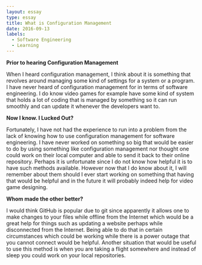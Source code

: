 ```yaml
---
layout: essay
type: essay
title: What is Configuration Management
date: 2016-09-13
labels:
  - Software Engineering
  - Learning
---
```


**Prior to hearing Configuration Management**

When I heard configuration management, I think about it is something that revolves around managing some kind of settings 
for a system or a program. I have never heard of configuration management for in terms of software engineering.  I do know
video games for example have some kind of system that holds a lot of coding that is managed by something so it can run smoothly
and can update it whenever the developers want to. 


**Now I know. I Lucked Out?**

Fortunately, I have not had the experience to run into a problem from the lack of knowing how to use configuration management 
for software engineering. I have never worked on something so big that would be easier to do by using something like configuration management nor thought one could work on their local computer and able to send it back to their online repository. Perhaps it is unfortunate since I do not know how helpful it is to have such methods available. However now that I do know about it, I will remember about them should I ever start working on something that having that would be helpful and in the future it will probably indeed help for video game designing.

**Whom made the other better?**

I would think GitHub is popular due to git since apparently it allows one to make changes to your files while offline from the 
Internet which would be a great help for things such as updating a website perhaps while disconnected from the Internet. Being
able to do that in certain circumstances which could be working while there is a power outage that you cannot connect would be 
helpful. Another situation that would be useful to use this method is when you are taking a flight somewhere and instead of sleep
you could work on your local repositories.

